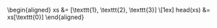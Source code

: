 \begin{aligned}
xs &= [\texttt{1}, \texttt{2}, \texttt{3}] \\[1ex]
head(xs) &= xs[\texttt{0}]
\end{aligned}
